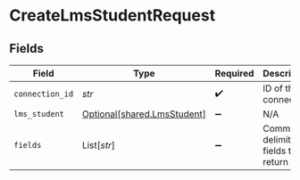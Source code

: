 # CreateLmsStudentRequest


## Fields

| Field                                                            | Type                                                             | Required                                                         | Description                                                      |
| ---------------------------------------------------------------- | ---------------------------------------------------------------- | ---------------------------------------------------------------- | ---------------------------------------------------------------- |
| `connection_id`                                                  | *str*                                                            | :heavy_check_mark:                                               | ID of the connection                                             |
| `lms_student`                                                    | [Optional[shared.LmsStudent]](../../models/shared/lmsstudent.md) | :heavy_minus_sign:                                               | N/A                                                              |
| `fields`                                                         | List[*str*]                                                      | :heavy_minus_sign:                                               | Comma-delimited fields to return                                 |